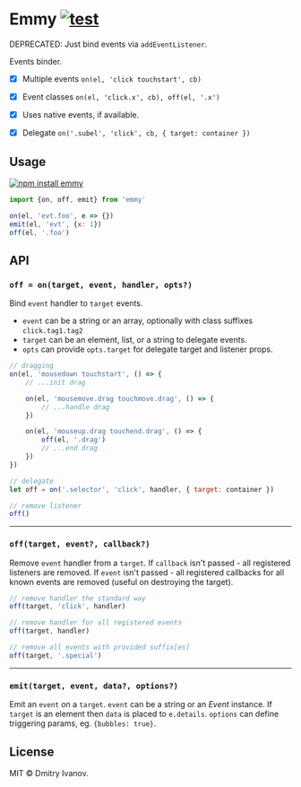 # Emmy [![test](https://github.com/dy/emmy/actions/workflows/test.js.yml/badge.svg)](https://github.com/dy/emmy/actions/workflows/test.js.yml)

DEPRECATED: Just bind events via `addEventListener`.

Events binder.

* [x] Multiple events `on(el, 'click touchstart', cb)`
* [x] Event classes `on(el, 'click.x', cb), off(el, '.x')`
* [x] Uses native events, if available.
* [x] Delegate `on('.subel', 'click', cb, { target: container })`


## Usage

[![npm install emmy](https://nodei.co/npm/emmy.png?mini=true)](https://npmjs.org/package/emmy)

```js
import {on, off, emit} from 'emmy'

on(el, 'evt.foo', e => {})
emit(el, 'evt', {x: 1})
off(el, '.foo')
```

## API

### `off = on(target, event, handler, opts?)`

Bind `event` handler to `target` events.

* `event` can be a string or an array, optionally with class suffixes `click.tag1.tag2`
* `target` can be an element, list, or a string to delegate events.
* `opts` can provide `opts.target` for delegate target and listener props.

```js
// dragging
on(el, 'mousedown touchstart', () => {
	// ...init drag

	on(el, 'mousemove.drag touchmove.drag', () => {
		// ...handle drag
	})

	on(el, 'mouseup.drag touchend.drag', () => {
		off(el, '.drag')
		// ...end drag
	})
})

// delegate
let off = on('.selector', 'click', handler, { target: container })

// remove listener
off()
```

---

### `off(target, event?, callback?)`

Remove `event` handler from a `target`. If `callback` isn't passed - all registered listeners are removed. If `event` isn't passed - all registered callbacks for all known events are removed (useful on destroying the target).

```js
// remove handler the standard way
off(target, 'click', handler)

// remove handler for all registered events
off(target, handler)

// remove all events with provided suffix[es]
off(target, '.special')
```

---

### `emit(target, event, data?, options?)`

Emit an `event` on a `target`. `event` can be a string or an _Event_ instance. If `target` is an element then `data` is placed to `e.details`. `options` can define triggering params, eg. `{bubbles: true}`.



## License

MIT © Dmitry Ivanov.
